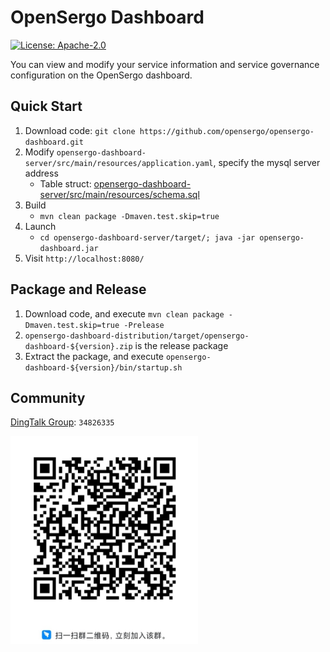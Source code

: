 # OpenSergo Dashboard

[![License: Apache-2.0](https://img.shields.io/badge/license-Apache%202.0-blue.svg)](https://www.apache.org/licenses/LICENSE-2.0.txt)

You can view and modify your service information and service governance configuration on the OpenSergo dashboard.

## Quick Start

1. Download code: `git clone https://github.com/opensergo/opensergo-dashboard.git`
2. Modify `opensergo-dashboard-server/src/main/resources/application.yaml`, specify the mysql server address
    * Table struct: [opensergo-dashboard-server/src/main/resources/schema.sql](./opensergo-dashboard-server/src/main/resources/schema.sql)
3. Build
    * `mvn clean package -Dmaven.test.skip=true`
4. Launch
    * `cd opensergo-dashboard-server/target/; java -jar opensergo-dashboard.jar`
5. Visit `http://localhost:8080/`

## Package and Release

1. Download code, and execute `mvn clean package -Dmaven.test.skip=true -Prelease`
2. `opensergo-dashboard-distribution/target/opensergo-dashboard-${version}.zip` is the release package
3. Extract the package, and execute `opensergo-dashboard-${version}/bin/startup.sh`

## Community

[DingTalk Group](https://page.dingtalk.com/wow/dingtalk/act/en-home): `34826335`

<img src="image/dingtalk-group.jpg" width="300" />
